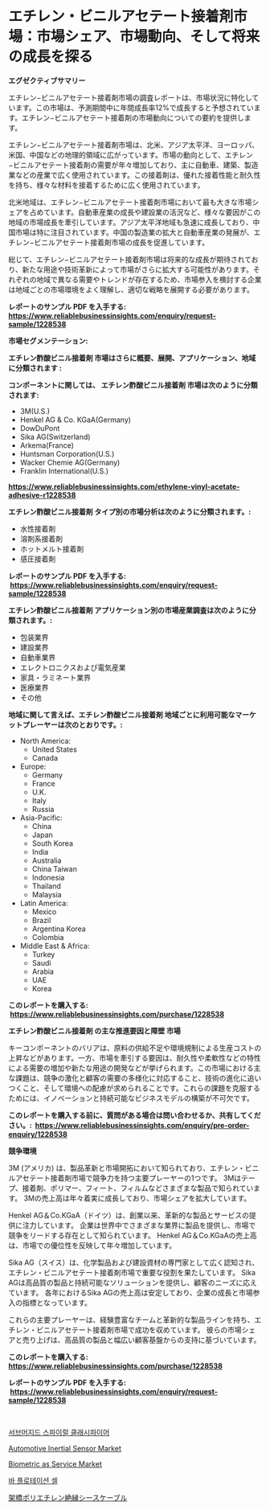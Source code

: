 <p><h1>エチレン・ビニルアセテート接着剤市場：市場シェア、市場動向、そして将来の成長を探る</h1></p><p><strong>エグゼクティブサマリー</strong></p>
<p><p>エチレン−ビニルアセテート接着剤市場の調査レポートは、市場状況に特化しています。この市場は、予測期間中に年間成長率12%で成長すると予想されています。エチレン−ビニルアセテート接着剤の市場動向についての要約を提供します。</p><p>エチレン−ビニルアセテート接着剤市場は、北米、アジア太平洋、ヨーロッパ、米国、中国などの地理的領域に広がっています。市場の動向として、エチレン−ビニルアセテート接着剤の需要が年々増加しており、主に自動車、建築、製造業などの産業で広く使用されています。この接着剤は、優れた接着性能と耐久性を持ち、様々な材料を接着するために広く使用されています。</p><p>北米地域は、エチレン−ビニルアセテート接着剤市場において最も大きな市場シェアを占めています。自動車産業の成長や建設業の活況など、様々な要因がこの地域の市場成長を牽引しています。アジア太平洋地域も急速に成長しており、中国市場は特に注目されています。中国の製造業の拡大と自動車産業の発展が、エチレン−ビニルアセテート接着剤市場の成長を促進しています。</p><p>総じて、エチレン−ビニルアセテート接着剤市場は将来的な成長が期待されており、新たな用途や技術革新によって市場がさらに拡大する可能性があります。それぞれの地域で異なる需要やトレンドが存在するため、市場参入を検討する企業は地域ごとの市場環境をよく理解し、適切な戦略を展開する必要があります。</p></p>
<p><strong>レポートのサンプル PDF を入手する: <a href="https://www.reliablebusinessinsights.com/enquiry/request-sample/1228538">https://www.reliablebusinessinsights.com/enquiry/request-sample/1228538</a></strong></p>
<p><strong>市場セグメンテーション:</strong></p>
<p><strong> エチレン酢酸ビニル接着剤 市場はさらに概要、展開、アプリケーション、地域に分類されます :</strong></p>
<p><strong>コンポーネントに関しては、 エチレン酢酸ビニル接着剤 市場は次のように分類されます: &nbsp;</strong></p>
<p><ul><li>3M(U.S.)</li><li>Henkel AG & Co. KGaA(Germany)</li><li>DowDuPont</li><li>Sika AG(Switzerland)</li><li>Arkema(France)</li><li>Huntsman Corporation(U.S.)</li><li>Wacker Chemie AG(Germany)</li><li>Franklin International(U.S.)</li></ul></p>
<p><strong><a href="https://www.reliablebusinessinsights.com/ethylene-vinyl-acetate-adhesive-r1228538">https://www.reliablebusinessinsights.com/ethylene-vinyl-acetate-adhesive-r1228538</a></strong></p>
<p><strong> エチレン酢酸ビニル接着剤 タイプ別の市場分析は次のように分類されます。:</strong></p>
<p><ul><li>水性接着剤</li><li>溶剤系接着剤</li><li>ホットメルト接着剤</li><li>感圧接着剤</li></ul></p>
<p><strong>レポートのサンプル PDF を入手する: &nbsp;<a href="https://www.reliablebusinessinsights.com/enquiry/request-sample/1228538">https://www.reliablebusinessinsights.com/enquiry/request-sample/1228538</a></strong></p>
<p><strong> エチレン酢酸ビニル接着剤 アプリケーション別の市場産業調査は次のように分類されます。:</strong></p>
<p><ul><li>包装業界</li><li>建設業界</li><li>自動車業界</li><li>エレクトロニクスおよび電気産業</li><li>家具・ラミネート業界</li><li>医療業界</li><li>その他</li></ul></p>
<p><strong>地域に関して言えば、エチレン酢酸ビニル接着剤 地域ごとに利用可能なマーケットプレーヤーは次のとおりです。:</strong></p>
<p><ul>
    <li>
        North America:
        <ul>
            <li>United States</li>
            <li>Canada</li>
        </ul>
    </li>
    <li>
        Europe:
        <ul>
            <li>Germany</li>
            <li>France</li>
            <li>U.K.</li>
            <li>Italy</li>
            <li>Russia</li>
        </ul>
    </li>
    <li>
        Asia-Pacific:
        <ul>
            <li>China</li>
            <li>Japan</li>
            <li>South Korea</li>
            <li>India</li>
            <li>Australia</li>
            <li>China Taiwan</li>
            <li>Indonesia</li>
            <li>Thailand</li>
            <li>Malaysia</li>
        </ul>
    </li>
    <li>
        Latin America:
        <ul>
            <li>Mexico</li>
            <li>Brazil</li>
            <li>Argentina Korea</li>
            <li>Colombia</li>
        </ul>
    </li>
    <li>
        Middle East & Africa:
        <ul>
            <li>Turkey</li>
            <li>Saudi</li>
            <li>Arabia</li>
            <li>UAE</li>
            <li>Korea</li>
        </ul>
    </li>
    </ul></p>
<p><strong>このレポートを購入する: &nbsp;<a href="https://www.reliablebusinessinsights.com/purchase/1228538">https://www.reliablebusinessinsights.com/purchase/1228538</a></strong></p>
<p><strong>エチレン酢酸ビニル接着剤 の主な推進要因と障壁 市場</strong></p>
<p><p>キーコンポーネントのバリアは、原料の供給不足や環境規制による生産コストの上昇などがあります。一方、市場を牽引する要因は、耐久性や柔軟性などの特性による需要の増加や新たな用途の開発などが挙げられます。この市場における主な課題は、競争の激化と顧客の需要の多様化に対応すること、技術の進化に追いつくこと、そして環境への配慮が求められることです。これらの課題を克服するためには、イノベーションと持続可能なビジネスモデルの構築が不可欠です。</p></p>
<p><strong>このレポートを購入する前に、質問がある場合は問い合わせるか、共有してください。:&nbsp; <a href="https://www.reliablebusinessinsights.com/enquiry/pre-order-enquiry/1228538">https://www.reliablebusinessinsights.com/enquiry/pre-order-enquiry/1228538</a></strong></p>
<p><strong>競争環境</strong></p>
<p><p>3M (アメリカ) は、製品革新と市場開拓において知られており、エチレン・ビニルアセテート接着剤市場で競争力を持つ主要プレーヤーの1つです。 3Mはテープ、接着剤、ポリマー、フィート、フィルムなどさまざまな製品で知られています。 3Mの売上高は年々着実に成長しており、市場シェアを拡大しています。</p><p>Henkel AG＆Co.KGaA（ドイツ）は、創業以来、革新的な製品とサービスの提供に注力しています。 企業は世界中でさまざまな業界に製品を提供し、市場で競争をリードする存在として知られています。 Henkel AG＆Co.KGaAの売上高は、市場での優位性を反映して年々増加しています。</p><p>Sika AG（スイス）は、化学製品および建設資材の専門家として広く認知され、エチレン・ビニルアセテート接着剤市場で重要な役割を果たしています。 Sika AGは高品質の製品と持続可能なソリューションを提供し、顧客のニーズに応えています。 各年におけるSika AGの売上高は安定しており、企業の成長と市場参入の指標となっています。</p><p>これらの主要プレーヤーは、経験豊富なチームと革新的な製品ラインを持ち、エチレン・ビニルアセテート接着剤市場で成功を収めています。 彼らの市場シェアと売り上げは、高品質の製品と幅広い顧客基盤からの支持に基づいています。</p></p>
<p><strong>このレポートを購入する: &nbsp; <a href="https://www.reliablebusinessinsights.com/purchase/1228538">https://www.reliablebusinessinsights.com/purchase/1228538</a></strong></p>
<p><strong>レポートのサンプル PDF を入手する: &nbsp;<a href="https://www.reliablebusinessinsights.com/enquiry/request-sample/1228538">https://www.reliablebusinessinsights.com/enquiry/request-sample/1228538</a></strong><strong></strong></p>
<p>&nbsp;</p>
<p><p><a href="https://github.com/DavidCarter19662022/Market-Research-Report-List-1/blob/main/133179391701.md">서브머지드 스파이럴 클래시파이어</a></p><p><a href="https://github.com/markusgodoy/Market-Research-Report-List-3/blob/main/automotive-inertial-sensor-market.md">Automotive Inertial Sensor Market</a></p><p><a href="https://github.com/luckyshygirl/Market-Research-Report-List-4/blob/main/biometric-as-service-market.md">Biometric as Service Market</a></p><p><a href="https://github.com/crfsywufhm81415/Market-Research-Report-List-2/blob/main/638595891702.md">바 플로테이션 셀</a></p><p><a href="https://github.com/RandallRunte2023/Market-Research-Report-List-1/blob/main/3168071100263.md">架橋ポリエチレン絶縁シースケーブル</a></p></p>